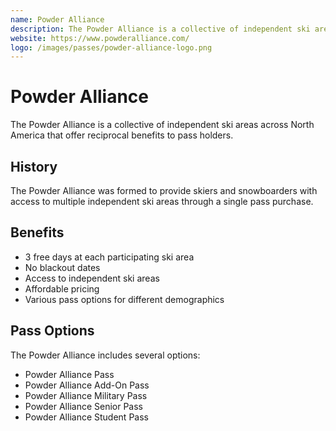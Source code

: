 ```yaml
---
name: Powder Alliance
description: The Powder Alliance is a collective of independent ski areas offering reciprocal benefits to pass holders.
website: https://www.powderalliance.com/
logo: /images/passes/powder-alliance-logo.png
---
```


# Powder Alliance

The Powder Alliance is a collective of independent ski areas across North America that offer reciprocal benefits to pass holders.

## History

The Powder Alliance was formed to provide skiers and snowboarders with access to multiple independent ski areas through a single pass purchase.

## Benefits

- 3 free days at each participating ski area
- No blackout dates
- Access to independent ski areas
- Affordable pricing
- Various pass options for different demographics

## Pass Options

The Powder Alliance includes several options:
- Powder Alliance Pass
- Powder Alliance Add-On Pass
- Powder Alliance Military Pass
- Powder Alliance Senior Pass
- Powder Alliance Student Pass
